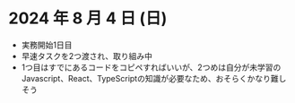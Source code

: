 # 2024 年 8 月 4 日 (日)
- 実務開始1日目
- 早速タスクを2つ渡され、取り組み中
- 1つ目はすでにあるコードをコピペすればいいが、2つめは自分が未学習のJavascript、React、TypeScriptの知識が必要なため、おそらくかなり難しそう
